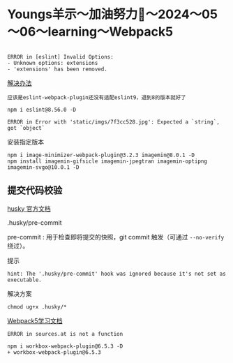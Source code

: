 # Youngs羊示～加油努力💪～2024～05～06～learning～Webpack5


```

ERROR in [eslint] Invalid Options:
- Unknown options: extensions
- 'extensions' has been removed.

````
[解决办法](https://juejin.cn/post/7359461815376805939)
```
应该是eslint-webpack-plugin还没有适配eslint9，退到8的版本就好了

npm i eslint@8.56.0 -D

```


```
ERROR in Error with 'static/imgs/7f3cc528.jpg': Expected a `string`, got `object`
```

安装指定版本
```
npm i image-minimizer-webpack-plugin@3.2.3 imagemin@8.0.1 -D
npm install imagemin-gifsicle imagemin-jpegtran imagemin-optipng imagemin-svgo@10.0.1 -D
```



## 提交代码校验

[husky 官方文档](https://typicode.github.io/husky/#/)


.husky/pre-commit

pre-commit : 用于检查即将提交的快照，git commit 触发（可通过 ```--no-verify``` 绕过）。


提示
```
hint: The '.husky/pre-commit' hook was ignored because it's not set as executable.
```

解决方案

```chmod ug+x .husky/*```



[Webpack5学习文档](https://ivanlee99.github.io/Webpack5/webpack_docs/dist/)


```
ERROR in sources.at is not a function
```

```
npm i workbox-webpack-plugin@6.5.3 -D
+ workbox-webpack-plugin@6.5.3
```


